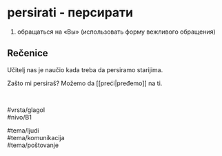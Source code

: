 # persirati - персирати

1. обращаться на «Вы» (использовать форму вежливого обращения)

## Rečenice

Učitelj nas je naučio kada treba da persiramo starijima.

Zašto mi persiraš? Možemo da [[preći|pređemo]] na ti.

<br>

#vrsta/glagol  
#nivo/B1  

#tema/ljudi  
#tema/komunikacija  
#tema/poštovanje

